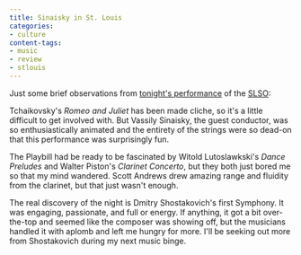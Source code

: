 ```yaml
---
title: Sinaisky in St. Louis
categories:
- culture
content-tags:
- music
- review
- stlouis
---
```


Just some brief observations from [tonight's performance][1] of the [SLSO][2]:

Tchaikovsky's _Romeo and Juliet_ has been made cliche, so it's a little difficult to get involved with.  But Vassily Sinaisky, the guest conductor, was so enthusiastically animated and the entirety of the strings were so dead-on that this performance was surprisingly fun.

The Playbill had be ready to be fascinated by Witold Lutoslawkski's _Dance Preludes_ and Walter Piston's _Clarinet Concerto_, but they both just bored me so that my mind wandered.  Scott Andrews drew amazing range and fluidity from the clarinet, but that just wasn't enough.

The real discovery of the night is Dmitry Shostakovich's first Symphony.  It was engaging, passionate, and full or energy.  If anything, it got a bit over-the-top and seemed like the composer was showing off, but the musicians handled it with aplomb and left me hungry for more.  I'll be seeking out more from Shostakovich during my next music binge.

   [1]: https://www.saintlouissymphony.org/sales/ticket/production_detail.aspx?perf=1135
   [2]: http://www.slso.org/
